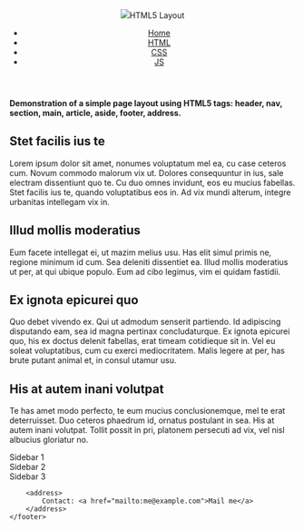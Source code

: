 <head>
    <meta charset="utf-8">
    <meta http-equiv="x-ua-compatible" content="ie=edge">
    <meta name="viewport" content="width=device-width, initial-scale=1.0">
    <link rel="canonical" href="https://html5-templates.com/" />
    <title>Responsive HTML5 Page Layout Template</title>
    <meta name="description" content="Simple HTML5 Page layout template with header, footer, sidebar etc.">
    <link rel="stylesheet" href="style.css">
    <script src="script.js"></script>
</head>

<body>
	<header>
		<div id="logo"><img src="/logo.png">HTML5&nbsp;Layout</div>
		<nav>  
			<ul>
				<li><a href="/">Home</a>
				<li><a href="https://html-css-js.com/">HTML</a>
				<li><a href="https://html-css-js.com/css/code/">CSS</a>
				<li><a href="https://htmlcheatsheet.com/js/">JS</a>
			</ul>
		</nav>
	</header>
	<section>
		<strong>Demonstration of a simple page layout using HTML5 tags: header, nav, section, main, article, aside, footer, address.</strong>
	</section>
	<section id="pageContent">
		<main role="main">
			<article>
				<h2>Stet facilis ius te</h2>
				<p>Lorem ipsum dolor sit amet, nonumes voluptatum mel ea, cu case ceteros cum. Novum commodo malorum vix ut. Dolores consequuntur in ius, sale electram dissentiunt quo te. Cu duo omnes invidunt, eos eu mucius fabellas. Stet facilis ius te, quando voluptatibus eos in. Ad vix mundi alterum, integre urbanitas intellegam vix in.</p>
			</article>
			<article>
				<h2>Illud mollis moderatius</h2>
				<p>Eum facete intellegat ei, ut mazim melius usu. Has elit simul primis ne, regione minimum id cum. Sea deleniti dissentiet ea. Illud mollis moderatius ut per, at qui ubique populo. Eum ad cibo legimus, vim ei quidam fastidii.</p>
			</article>
			<article>
				<h2>Ex ignota epicurei quo</h2>
				<p>Quo debet vivendo ex. Qui ut admodum senserit partiendo. Id adipiscing disputando eam, sea id magna pertinax concludaturque. Ex ignota epicurei quo, his ex doctus delenit fabellas, erat timeam cotidieque sit in. Vel eu soleat voluptatibus, cum cu exerci mediocritatem. Malis legere at per, has brute putant animal et, in consul utamur usu.</p>
			</article>
			<article>
				<h2>His at autem inani volutpat</h2>
				<p>Te has amet modo perfecto, te eum mucius conclusionemque, mel te erat deterruisset. Duo ceteros phaedrum id, ornatus postulant in sea. His at autem inani volutpat. Tollit possit in pri, platonem persecuti ad vix, vel nisl albucius gloriatur no.</p>
			</article>
		</main>
		<aside>
			<div>Sidebar 1</div>
			<div>Sidebar 2</div>
			<div>Sidebar 3</div>
		</aside>
	</section>
	<footer>
		
		<address>
			Contact: <a href="mailto:me@example.com">Mail me</a>
		</address>
	</footer>


</body>

</html>
